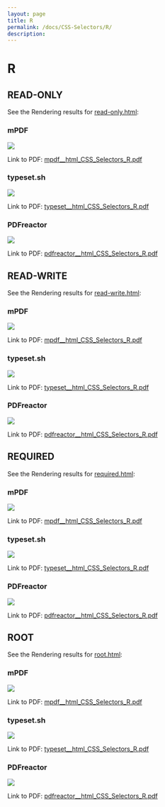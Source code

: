 ```yaml
---
layout: page
title: R
permalink: /docs/CSS-Selectors/R/
description: 
---
```


# R



## READ-ONLY

See the Rendering results for [read-only.html](/html/CSS%20Selectors/R/read-only.html):

### mPDF
![](mpdf__html_CSS_Selectors_R.png) 

Link to PDF: [mpdf__html_CSS_Selectors_R.pdf](mpdf__html_CSS_Selectors_R.pdf)

### typeset.sh
![](typeset__html_CSS_Selectors_R.png) 

Link to PDF: [typeset__html_CSS_Selectors_R.pdf](typeset__html_CSS_Selectors_R.pdf)

### PDFreactor
![](pdfreactor__html_CSS_Selectors_R.png) 

Link to PDF: [pdfreactor__html_CSS_Selectors_R.pdf](pdfreactor__html_CSS_Selectors_R.pdf)

## READ-WRITE

See the Rendering results for [read-write.html](/html/CSS%20Selectors/R/read-write.html):

### mPDF
![](mpdf__html_CSS_Selectors_R.png) 

Link to PDF: [mpdf__html_CSS_Selectors_R.pdf](mpdf__html_CSS_Selectors_R.pdf)

### typeset.sh
![](typeset__html_CSS_Selectors_R.png) 

Link to PDF: [typeset__html_CSS_Selectors_R.pdf](typeset__html_CSS_Selectors_R.pdf)

### PDFreactor
![](pdfreactor__html_CSS_Selectors_R.png) 

Link to PDF: [pdfreactor__html_CSS_Selectors_R.pdf](pdfreactor__html_CSS_Selectors_R.pdf)

## REQUIRED

See the Rendering results for [required.html](/html/CSS%20Selectors/R/required.html):

### mPDF
![](mpdf__html_CSS_Selectors_R.png) 

Link to PDF: [mpdf__html_CSS_Selectors_R.pdf](mpdf__html_CSS_Selectors_R.pdf)

### typeset.sh
![](typeset__html_CSS_Selectors_R.png) 

Link to PDF: [typeset__html_CSS_Selectors_R.pdf](typeset__html_CSS_Selectors_R.pdf)

### PDFreactor
![](pdfreactor__html_CSS_Selectors_R.png) 

Link to PDF: [pdfreactor__html_CSS_Selectors_R.pdf](pdfreactor__html_CSS_Selectors_R.pdf)

## ROOT

See the Rendering results for [root.html](/html/CSS%20Selectors/R/root.html):

### mPDF
![](mpdf__html_CSS_Selectors_R.png) 

Link to PDF: [mpdf__html_CSS_Selectors_R.pdf](mpdf__html_CSS_Selectors_R.pdf)

### typeset.sh
![](typeset__html_CSS_Selectors_R.png) 

Link to PDF: [typeset__html_CSS_Selectors_R.pdf](typeset__html_CSS_Selectors_R.pdf)

### PDFreactor
![](pdfreactor__html_CSS_Selectors_R.png) 

Link to PDF: [pdfreactor__html_CSS_Selectors_R.pdf](pdfreactor__html_CSS_Selectors_R.pdf)


